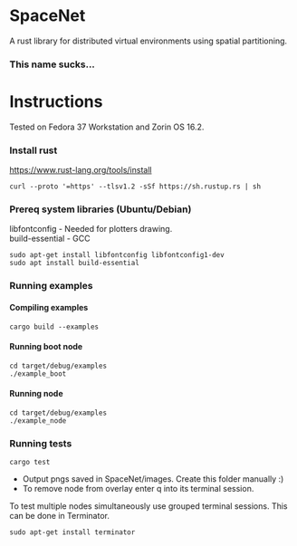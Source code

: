 # SpaceNet
A rust library for distributed virtual environments using spatial partitioning.
### This name sucks...

# Instructions
Tested on Fedora 37 Workstation and Zorin OS 16.2.
### Install rust
https://www.rust-lang.org/tools/install
```console
curl --proto '=https' --tlsv1.2 -sSf https://sh.rustup.rs | sh
```

### Prereq system libraries (Ubuntu/Debian)
libfontconfig - Needed for plotters drawing.\
build-essential - GCC
```console
sudo apt-get install libfontconfig libfontconfig1-dev
sudo apt install build-essential  
```
### Running examples
#### Compiling examples
```console
cargo build --examples
```

#### Running boot node
```console
cd target/debug/examples
./example_boot
```

#### Running node
```console
cd target/debug/examples
./example_node
```

### Running tests
```console
cargo test
```

* Output pngs saved in SpaceNet/images. Create this folder manually :)
* To remove node from overlay enter q into its terminal session.

To test multiple nodes simultaneously use grouped terminal sessions. 
This can be done in Terminator.  
```console
sudo apt-get install terminator
```




